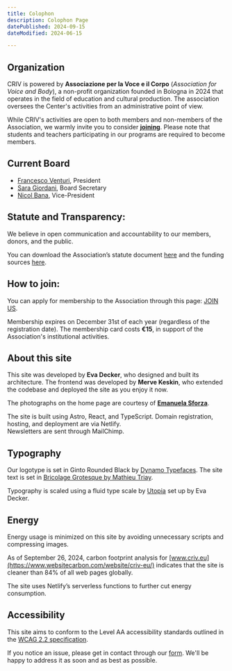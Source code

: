 ```yaml
---
title: Colophon
description: Colophon Page
datePublished: 2024-09-15
dateModified: 2024-06-15

---
```

    

## Organization

CRIV is powered by **Associazione per la Voce e il Corpo** (*Association for Voice and Body*), a non-profit organization founded in Bologna in 2024 that operates in the field of education and cultural production. The association oversees the Center's activities from an administrative point of view.

While CRIV's activities are open to both members and non-members of the Association, we warmly invite you to consider [**joining**](join). Please note that students and teachers participating in our programs are required to become members.

## Current Board

- [Francesco Venturi](people/#francesco-venturi), President
- [Sara Giordani](people/#sara-giordani), Board Secretary
- [Nicol Bana](people/#nicol-bana), Vice-President

## Statute and Transparency:

We believe in open communication and accountability to our members, donors, and the public.

You can download the Association’s statute document [here](#) and the funding sources [here](#).

## How to join:

You can apply for membership to the Association through this page: [JOIN US](#).

Membership expires on December 31st of each year (regardless of the registration date). The membership card costs **€15**, in support of the Association's institutional activities.

## About this site

This site was developed by **Eva Decker**, who designed and built its architecture. The frontend was developed by **Merve Keskin**, who extended the codebase and deployed the site as you enjoy it now.

The photographs on the home page are courtesy of [**Emanuela Sforza**](people/#emanuela-sforza).

The site is built using Astro, React, and TypeScript. Domain registration, hosting, and deployment are via Netlify.  
Newsletters are sent through MailChimp.

## Typography

Our logotype is set in Ginto Rounded Black by [Dynamo Typefaces](https://abcdinamo.com). The site text is set in [Bricolage Grotesque by Mathieu Triay](https://fonts.google.com/?query=Mathieu+Triay).

Typography is scaled using a fluid type scale by [Utopia](https://utopia.fyi/blog/designing-with-fluid-type-scales/) set up by Eva Decker.

## Energy

Energy usage is minimized on this site by avoiding unnecessary scripts and compressing images.  

As of September 26, 2024, carbon footprint analysis for [www.criv.eu](https://www.websitecarbon.com/website/criv-eu/) indicates that the site is cleaner than 84% of all web pages globally.  

The site uses Netlify’s serverless functions to further cut energy consumption.

## Accessibility

This site aims to conform to the Level AA accessibility standards outlined in the [WCAG 2.2 specification](https://www.w3.org/TR/WCAG22/).

If you notice an issue, please get in contact through our [form](/contact). We'll be happy to address it as soon and as best as possible.


